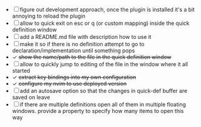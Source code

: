 - ☐ figure out development approach, once the plugin is installed it's a bit annoying to reload the plugin
- ☐ allow to quick exit on esc or q (or custom mapping) inside the quick definition window
- ☐ add a README.md file with description how to use it
- ☐ make it so if there is no definition attempt to go to declaration/implementation until something pops
- ✓ ~~show the name/path to the file in the quick definition window~~
- ☐ allow to quickly jump to editing of the file in the window where it all started 
- ✓ ~~extract key bindings into my own configuration~~
- ✓ ~~configure my nvim to use deployed version~~
- ☐ add an autosave option so that the changes in quick-def buffer are saved on leave 
- ☐ if there are multiple definitions open all of them in multiple floating windows. provide a property to specify how many items to open this way
